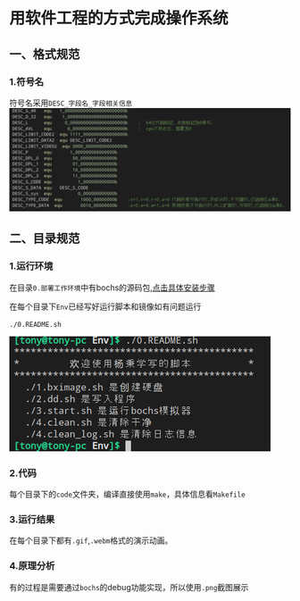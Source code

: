 # 用软件工程的方式完成操作系统

## 一、格式规范
### 1.符号名
符号名采用```DESC_字段名_字段相关信息```
![picture/字段名规范.png](picture/字段名规范.png)

## 二、目录规范
### 1.运行环境
在目录```0.部署工作环境```中有bochs的源码包,[点击具体安装步骤](0.部署工作环境/README.md)

在每个目录下```Env```已经写好运行脚本和镜像如有问题运行
```bach
./0.README.sh
```
![picture/0.readme_sh.png](picture/0.readme_sh.png)

### 2.代码
每个目录下的```code```文件夹，编译直接使用```make```，具体信息看```Makefile```

### 3.运行结果
在每个目录下都有```.gif```,```.webm```格式的演示动画。

### 4.原理分析
有的过程是需要通过```bochs```的debug功能实现，所以使用```.png```截图展示